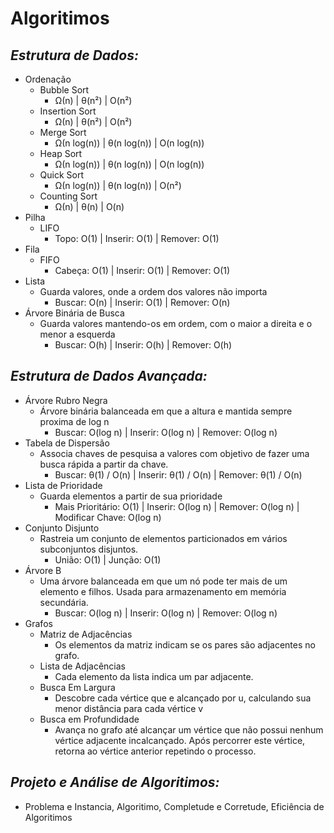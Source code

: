 
# Algoritimos

## *Estrutura de Dados:*

* Ordenação
  * Bubble Sort
    * Ω(n) | θ(n²) | O(n²)
  * Insertion Sort
    * Ω(n) | θ(n²) | O(n²)
  * Merge Sort
    * Ω(n log(n)) |  θ(n log(n)) | O(n log(n))
  * Heap Sort
    * Ω(n log(n)) | θ(n log(n)) | O(n log(n))
  * Quick Sort
    * Ω(n log(n)) | θ(n log(n)) | O(n²)
  * Counting Sort
    * Ω(n) | θ(n) | O(n)
* Pilha
  * LIFO
    * Topo: O(1) | Inserir: O(1) | Remover: O(1)
* Fila
  * FIFO
    * Cabeça: O(1) | Inserir: O(1) | Remover: O(1)
* Lista
  * Guarda valores, onde a ordem dos valores não importa
    * Buscar: O(n) | Inserir: O(1) | Remover: O(n)
* Árvore Binária de Busca
  * Guarda valores mantendo-os em ordem, com o maior a direita e o menor a esquerda
    * Buscar: O(h) | Inserir: O(h) | Remover: O(h)

## *Estrutura de Dados Avançada:*

* Árvore Rubro Negra
  * Árvore binária balanceada em que a altura e mantida sempre proxima de log n
    * Buscar: O(log n) | Inserir: O(log n) | Remover: O(log n)
* Tabela de Dispersão
  * Associa chaves de pesquisa a valores com objetivo de fazer uma busca rápida a partir da chave.
    * Buscar: θ(1) / O(n) | Inserir: θ(1) / O(n) | Remover: θ(1) / O(n)
* Lista de Prioridade
  * Guarda elementos a partir de sua prioridade
    * Mais Prioritário: O(1) | Inserir: O(log n) | Remover: O(log n) | Modificar Chave: O(log n)
* Conjunto Disjunto
  * Rastreia um conjunto de elementos particionados em vários subconjuntos disjuntos.
    * União: O(1) | Junção: O(1)
* Árvore B
  * Uma árvore balanceada em que um nó pode ter mais de um elemento e filhos. Usada para armazenamento em memória secundária.
    * Buscar: O(log n) | Inserir: O(log n) | Remover: O(log n)
* Grafos
  * Matriz de Adjacências
    * Os elementos da matriz indicam se os pares são adjacentes no grafo.
  * Lista de Adjacências
    * Cada elemento da lista indica um par adjacente.
  * Busca Em Largura
    * Descobre cada vértice que e alcançado por u, calculando sua menor distância para cada vértice v
  * Busca em Profundidade
    * Avança no grafo até alcançar um vértice que não possui nenhum vértice adjacente incalcançado. Após percorrer este vértice, retorna ao vértice anterior repetindo o processo.

## *Projeto e Análise de Algoritimos:*

* Problema e Instancia, Algoritimo, Completude e Corretude, Eficiência de Algoritimos
